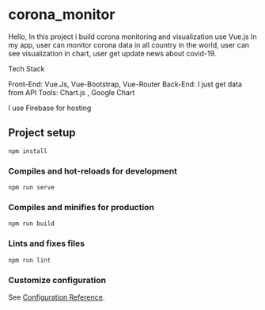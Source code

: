 # corona_monitor

Hello, In this project i build corona monitoring and visualization use Vue.js
In my app, user can monitor corona data in all country in the world,
user can see visualization in chart, user get update news about covid-19.

Tech Stack

Front-End: Vue.Js, Vue-Bootstrap, Vue-Router
Back-End: I just get data from API
Tools: Chart.js , Google Chart

I use Firebase for hosting

## Project setup
```
npm install
```

### Compiles and hot-reloads for development
```
npm run serve
```

### Compiles and minifies for production
```
npm run build
```

### Lints and fixes files
```
npm run lint
```

### Customize configuration
See [Configuration Reference](https://cli.vuejs.org/config/).
